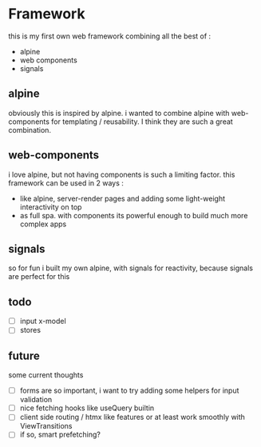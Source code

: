 # Framework

this is my first own web framework combining all the best of :
- alpine
- web components
- signals

## alpine
obviously this is inspired by alpine. i wanted to combine alpine with web-components for templating / reusability.  I think they are such a great combination.

## web-components
i love alpine, but not having components is such a limiting factor. this framework can be used in 2 ways :
- like alpine, server-render pages and adding some light-weight interactivity on top
- as full spa. with components its powerful enough to build much more complex apps

## signals 
so for fun i built my own alpine, with signals for reactivity, because signals are perfect for this

## todo
- [ ] input x-model
- [ ] stores

## future
some current thoughts
- [ ] forms are so important, i want to try adding some helpers for input validation
- [ ] nice fetching hooks like useQuery builtin
- [ ] client side routing / htmx like features or at least work smoothly with ViewTransitions
- [ ] if so, smart prefetching?